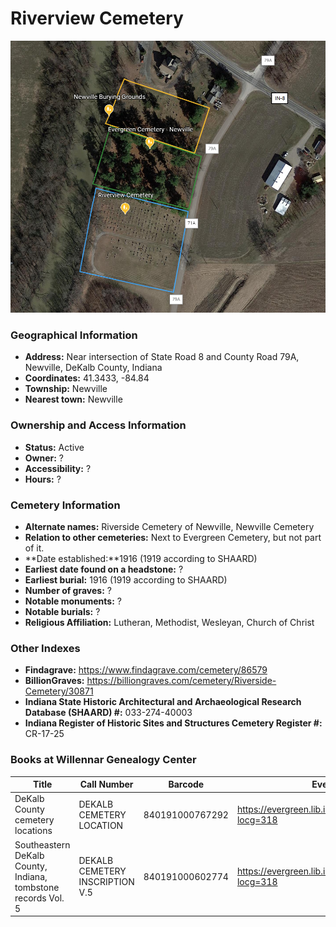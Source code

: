 # Riverview Cemetery

![Riverview Cemetery on Google Earth](https://github.com/FyoAtEPL/DeKalbCemeteries/blob/main/images/mapImages/NewvilleEarth.png "Riverview Cemetery on Google Earth")

### Geographical Information
- **Address:** Near intersection of State Road 8 and County Road 79A, Newville, DeKalb County, Indiana
- **Coordinates:** 41.3433, -84.84
- **Township:** Newville
- **Nearest town:** Newville

### Ownership and Access Information
- **Status:** Active
- **Owner:** ?
- **Accessibility:** ?
- **Hours:** ?

### Cemetery Information
- **Alternate names:** Riverside Cemetery of Newville, Newville Cemetery
- **Relation to other cemeteries:** Next to Evergreen Cemetery, but not part of it.
- **Date established:**1916 (1919 according to SHAARD)
- **Earliest date found on a headstone:** ?
- **Earliest burial:** 1916 (1919 according to SHAARD)
- **Number of graves:** ?
- **Notable monuments:** ?
- **Notable burials:** ?
- **Religious Affiliation:** Lutheran, Methodist, Wesleyan, Church of Christ

### Other Indexes
- **Findagrave:** https://www.findagrave.com/cemetery/86579
- **BillionGraves:** https://billiongraves.com/cemetery/Riverside-Cemetery/30871
- **Indiana State Historic Architectural and Archaeological Research Database (SHAARD) #:** 033-274-40003
- **Indiana Register of Historic Sites and Structures Cemetery Register #:** CR-17-25

### Books at Willennar Genealogy Center

| Title | Call Number | Barcode | Evergreen Record |
| ------------ | ------------ | ------------ | ------------ |
| DeKalb County cemetery locations | DEKALB CEMETERY LOCATION | 840191000767292 | https://evergreen.lib.in.us/eg/opac/record/20670319?locg=318 |
| Southeastern DeKalb County, Indiana, tombstone records Vol. 5 | DEKALB CEMETERY INSCRIPTION V.5 | 840191000602774 | https://evergreen.lib.in.us/eg/opac/record/20670314?locg=318 |
